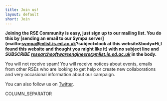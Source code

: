 ```yaml
---
title: Join us!
layout: default
short: Join
---
```

**Joining the RSE Community is easy, just sign up to our mailing list. You do this by [sending an email to our Sympa server](mailto:sympa@mlist.is.ed.ac.uk?subject=look at this website&body=Hi,I found this website and thought you might like it) with no subject line and *SUBSCRIBE researchsoftwareengineers@mlist.is.ed.ac.uk* in the body.**

You will not receive spam! You will receive notices about events, emails from other RSEs who are looking to get help or create new collaborations and very occasional information about our campaign.

You can also follow us on [Twitter](http://twitter.com/ResearchSoftEng).

COLUMN_SEPARATOR
